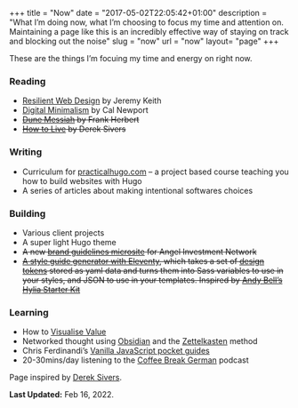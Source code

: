 +++
title = "Now"
date = "2017-05-02T22:05:42+01:00"
description = "What I’m doing now, what I’m choosing to focus my time and attention on. Maintaining a page like this is an incredibly effective way of staying on track and blocking out the noise"
slug = "now"
url = "now"
layout= "page"
+++

These are the things I’m focuing my time and energy on right now.

### Reading

- [Resilient Web Design](https://resilientwebdesign.com/) by Jeremy Keith
- [Digital Minimalism](https://www.calnewport.com/books/digital-minimalism/) by Cal Newport
- ~~[Dune Messiah](https://www.goodreads.com/book/show/44492285-dune-messiah) by Frank Herbert~~
- ~~[How to Live](https://sive.rs/h) by Derek Sivers~~

### Writing
- Curriculum for [practicalhugo.com](https://practicalhugo.com) – a project based course teaching you how to build websites with Hugo
- A series of articles about making intentional softwares choices

### Building

- Various client projects
- A super light Hugo theme
- ~~A new [brand guidelines microsite](https://design.angelinvestmentnetwork.co.uk/) for Angel Investment Network~~
- ~~[A style guide generator with Eleventy](https://github.com/harrycresswell/design-tokens-eleventy), which takes a set of [design tokens](https://css-tricks.com/what-are-design-tokens/) stored as yaml data and turns them into Sass variables to use in your styles, and JSON to use in your templates. Inspired by [Andy Bell’s Hylia Starter Kit](https://hylia.website/styleguide/)~~

### Learning

- How to [Visualise Value](https://visualizevalue.com/)
- Networked thought using [Obsidian](https://obsidian.md/) and the [Zettelkasten](https://zettelkasten.de/) method
- Chris Ferdinandi’s [Vanilla JavaScript pocket guides](https://vanillajsguides.com/)
- 20-30mins/day listening to the [Coffee Break German](https://coffeebreaklanguages.com/) podcast


Page inspired by [Derek Sivers](https://nownownow.com/about).

**Last Updated:** Feb 16, 2022.
